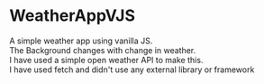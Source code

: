 # WeatherAppVJS
A simple weather app using vanilla JS.<br>
The Background changes with change in weather.<br>
I have used a simple open weather API to make this.<br>
I have used fetch and didn't use any external library or framework


